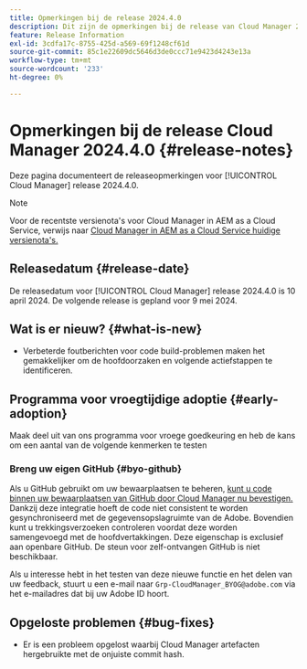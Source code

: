 ```yaml
---
title: Opmerkingen bij de release 2024.4.0
description: Dit zijn de opmerkingen bij de release van Cloud Manager 2024.4.0.
feature: Release Information
exl-id: 3cdfa17c-8755-425d-a569-69f1248cf61d
source-git-commit: 85c1e22609dc5646d3de0ccc71e9423d4243e13a
workflow-type: tm+mt
source-wordcount: '233'
ht-degree: 0%

---
```


# Opmerkingen bij de release Cloud Manager 2024.4.0 {#release-notes}

Deze pagina documenteert de releaseopmerkingen voor [!UICONTROL Cloud Manager] release 2024.4.0.

>[!NOTE]
>
>Voor de recentste versienota&#39;s voor Cloud Manager in AEM as a Cloud Service, verwijs naar [ Cloud Manager in AEM as a Cloud Service huidige versienota&#39;s.](https://experienceleague.adobe.com/docs/experience-manager-cloud-service/content/implementing/using-cloud-manager/release-notes-cloud-manager/release-notes-cm-current.html)

## Releasedatum {#release-date}

De releasedatum voor [!UICONTROL Cloud Manager] release 2024.4.0 is 10 april 2024. De volgende release is gepland voor 9 mei 2024.

## Wat is er nieuw? {#what-is-new}

* Verbeterde foutberichten voor code build-problemen maken het gemakkelijker om de hoofdoorzaken en volgende actiefstappen te identificeren.

## Programma voor vroegtijdige adoptie {#early-adoption}

Maak deel uit van ons programma voor vroege goedkeuring en heb de kans om een aantal van de volgende kenmerken te testen

### Breng uw eigen GitHub {#byo-github}

Als u GitHub gebruikt om uw bewaarplaatsen te beheren, [ kunt u code binnen uw bewaarplaatsen van GitHub door Cloud Manager nu bevestigen.](/help/managing-code/private-repositories.md) Dankzij deze integratie hoeft de code niet consistent te worden gesynchroniseerd met de gegevensopslagruimte van de Adobe. Bovendien kunt u trekkingsverzoeken controleren voordat deze worden samengevoegd met de hoofdvertakkingen. Deze eigenschap is exclusief aan openbare GitHub. De steun voor zelf-ontvangen GitHub is niet beschikbaar.

Als u interesse hebt in het testen van deze nieuwe functie en het delen van uw feedback, stuurt u een e-mail naar `Grp-CloudManager_BYOG@adobe.com` via het e-mailadres dat bij uw Adobe ID hoort.

## Opgeloste problemen {#bug-fixes}

* Er is een probleem opgelost waarbij Cloud Manager artefacten hergebruikte met de onjuiste commit hash.
